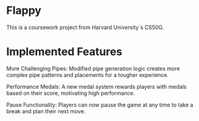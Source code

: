 # Flappy
This is a coursework project from Harvard University`s CS50G.

# Implemented Features
More Challenging Pipes: Modified pipe generation logic creates more complex pipe patterns and placements for a tougher experience.

Performance Medals: A new medal system rewards players with medals based on their score, motivating high performance.

Pause Functionality: Players can now pause the game at any time to take a break and plan their next move.

